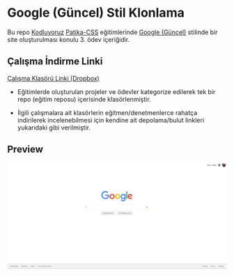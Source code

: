 # Google (Güncel) Stil Klonlama

Bu repo [Kodluyoruz](https://www.kodluyoruz.org) [Patika-CSS](https://app.patika.dev/courses/css/) eğitimlerinde [Google (Güncel)](http://www.google.com/) stilinde bir site oluşturulması konulu 3. ödev içeriğidir.

## Çalışma İndirme Linki

[Çalışma Klasörü Linki (Dropbox)](https://www.dropbox.com/sh/oi6jugl76glco1h/AAAs4whdWSlT4vgWQDs6Ok8sa?dl=0)

* Eğitimlerde oluşturulan projeler ve ödevler kategorize edilerek tek bir repo (eğitim reposu) içerisinde klasörlenmiştir.

* İlgili çalışmalara ait klasörlerin eğitmen/denetmenlerce rahatça indirilerek incelenebilmesi için kendine ait depolama/bulut linkleri yukarıdaki gibi verilmiştir.

## Preview

![echo-emrealper](assets/echo-emrealper-css-odev-thr-preview.png)
